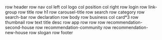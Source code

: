 row header
    row nav
        col left
            col logo
            col position
        col right
            row login
            row link-group
    row title
        row h1
        row carousel-title
    row search
        row category
        row search-bar
    row declaration
row body
    row business
        col card*3
            row
                thumbnail
            row text
                title
                desc
    row app
        row
        row
    row recommendation-second-house
    row recommendation-community
    row recommendation-new-house
    row slogan
row footer